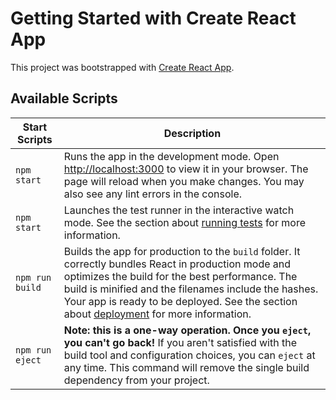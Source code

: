 # Getting Started with Create React App

This project was bootstrapped with [Create React App](https://github.com/facebook/create-react-app).

## Available Scripts

| Start Scripts      | Description |
| ----------- | ----------- |
| `npm start`      | Runs the app in the development mode. Open [http://localhost:3000](http:localhost:3000) to view it in your browser. The page will reload when you make changes. You may also see any lint errors in the console.|
| `npm start`   | Launches the test runner in the interactive watch mode. See the section about [running tests](https://facebook.github.io/create-react-app/docs/running-tests) for more information.|
| `npm run build`      | Builds the app for production to the `build` folder. It correctly bundles React in production mode and optimizes the build for the best performance. The build is minified and the filenames include the hashes. Your app is ready to be deployed. See the section about [deployment](https://facebook.github.io/create-react-app/docs/deployment) for more information.|
| `npm run eject`   | **Note: this is a one-way operation. Once you `eject`, you can't go back!** If you aren't satisfied with the build tool and configuration choices, you can `eject` at any time. This command will remove the single build dependency from your project.|

